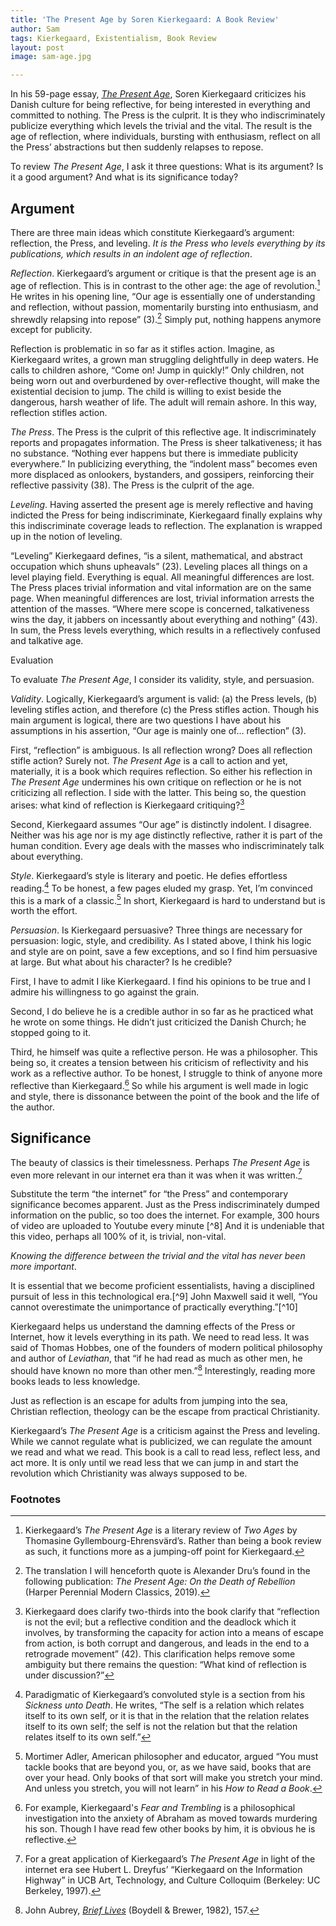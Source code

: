```yaml
---
title: 'The Present Age by Soren Kierkegaard: A Book Review'
author: Sam
tags: Kierkegaard, Existentialism, Book Review
layout: post
image: sam-age.jpg

---
```

In his 59-page essay, [_The Present Age_](https://amzn.to/2QqCGNg), Soren Kierkegaard criticizes his Danish
culture for being reflective, for being interested in everything and committed
to nothing. The Press is the culprit. It is they who indiscriminately publicize
everything which levels the trivial and the vital. The result is the age of
reflection, where individuals, bursting with enthusiasm, reflect on all the
Press’ abstractions but then suddenly relapses to repose.

To review _The Present Age_, I ask it three questions: What is its argument? Is
it a good argument? And what is its significance today?

## Argument

There are three main ideas which constitute Kierkegaard’s argument: reflection,
the Press, and leveling. _It is the Press who levels everything by its
publications, which results in an indolent age of reflection_.

_Reflection_. Kierkegaard’s argument or critique is that the present age is an
age of reflection. This is in contrast to the other age: the age of
revolution.[^1] He writes in his opening line, “Our age is essentially one of
understanding and reflection, without passion, momentarily bursting into
enthusiasm, and shrewdly relapsing into repose” (3).[^2] Simply put, nothing
happens anymore except for publicity.

[^1]: Kierkegaard’s _The Present Age_ is a literary review of _Two Ages_ by Thomasine Gyllembourg-Ehrensvärd’s. Rather than being a book review as such, it functions more as a jumping-off point for Kierkegaard.

[^2]: The translation I will henceforth quote is Alexander Dru’s found in the following publication: _The Present Age: On the Death of Rebellion_ (Harper Perennial Modern Classics, 2019).

Reflection is problematic in so far as it stifles action. Imagine, as
Kierkegaard writes, a grown man struggling delightfully in deep waters. He calls
to children ashore, “Come on! Jump in quickly!” Only children, not being worn
out and overburdened by over-reflective thought, will make the existential
decision to jump. The child is willing to exist beside the dangerous, harsh
weather of life. The adult will remain ashore. In this way, reflection stifles
action.

_The Press_. The Press is the culprit of this reflective age. It
indiscriminately reports and propagates information. The Press is sheer
talkativeness; it has no substance. “Nothing ever happens but there is immediate
publicity everywhere.” In publicizing everything, the “indolent mass” becomes
even more displaced as onlookers, bystanders, and gossipers, reinforcing their
reflective passivity (38). The Press is the culprit of the age.

_Leveling_. Having asserted the present age is merely reflective and having
indicted the Press for being indiscriminate, Kierkegaard finally explains why
this indiscriminate coverage leads to reflection. The explanation is wrapped up
in the notion of leveling.

“Leveling” Kierkegaard defines, “is a silent, mathematical, and abstract
occupation which shuns upheavals” (23). Leveling places all things on a level
playing field. Everything is equal. All meaningful differences are lost. The
Press places trivial information and vital information are on the same page.
When meaningful differences are lost, trivial information arrests the attention
of the masses. “Where mere scope is concerned, talkativeness wins the day, it
jabbers on incessantly about everything and nothing” (43). In sum, the Press
levels everything, which results in a reflectively confused and talkative age.

Evaluation

To evaluate _The Present Age_, I consider its validity, style, and persuasion.

_Validity_. Logically, Kierkegaard’s argument is valid: (a) the Press levels,
(b) leveling stifles action, and therefore (c) the Press stifles action. Though
his main argument is logical, there are two questions I have about his
assumptions in his assertion, “Our age is mainly one of… reflection” (3).

First, “reflection” is ambiguous. Is all reflection wrong? Does all reflection
stifle action? Surely not. _The Present Age_ is a call to action and yet,
materially, it is a book which requires reflection. So either his reflection in
_The Present Age_ undermines his own critique on reflection or he is not
criticizing all reflection. I side with the latter. This being so, the question
arises: what kind of reflection is Kierkegaard critiquing?[^3]

[^3]: Kierkegaard does clarify two-thirds into the book clarify that “reflection is not the evil; but a reflective condition and the deadlock which it involves, by transforming the capacity for action into a means of escape from action, is both corrupt and dangerous, and leads in the end to a retrograde movement” (42). This clarification helps remove some ambiguity but there remains the question: “What kind of reflection is under discussion?”

Second, Kierkegaard assumes “Our age” is distinctly indolent. I disagree.
Neither was his age nor is my age distinctly reflective, rather it is part of
the human condition. Every age deals with the masses who indiscriminately talk
about everything.

_Style_. Kierkegaard’s style is literary and poetic. He defies effortless
reading.[^4] To be honest, a few pages eluded my grasp. Yet, I’m convinced this
is a mark of a classic.[^5] In short, Kierkegaard is hard to understand but is
worth the effort.

[^4]: Paradigmatic of Kierkegaard’s convoluted style is a section from his
_Sickness unto Death_. He writes, “The self is a relation which relates itself
to its own self, or it is that in the relation that the relation relates itself
to its own self; the self is not the relation but that the relation relates
itself to its own self.”

[^5]: Mortimer Adler, American philosopher and educator, argued “You must tackle
books that are beyond you, or, as we have said, books that are over your head.
Only books of that sort will make you stretch your mind. And unless you stretch,
you will not learn” in his _How to Read a Book_.

_Persuasion_. Is Kierkegaard persuasive? Three things are necessary for
persuasion: logic, style, and credibility. As I stated above, I think his logic
and style are on point, save a few exceptions, and so I find him persuasive at
large. But what about his character? Is he credible?

First, I have to admit I like Kierkegaard. I find his opinions to be true and I
admire his willingness to go against the grain.

Second, I do believe he is a credible author in so far as he practiced what he
wrote on some things. He didn’t just criticized the Danish Church; he stopped
going to it.

Third, he himself was quite a reflective person. He was a philosopher. This
being so, it creates a tension between his criticism of reflectivity and his
work as a reflective author. To be honest, I struggle to think of anyone more
reflective than Kierkegaard.[^6] So while his argument is well made in logic and
style, there is dissonance between the point of the book and the life of the
author.

[^6]: For example, Kierkegaard's _Fear and Trembling_ is a philosophical
investigation into the anxiety of Abraham as moved towards murdering his son.
Though I have read few other books by him, it is obvious he is reflective.

## Significance

The beauty of classics is their timelessness. Perhaps _The Present Age_ is even
more relevant in our internet era than it was when it was written.[^7]

[^7]: For a great application of Kierkegaard’s _The Present Age_ in light of the
internet era see Hubert L. Dreyfus’ “Kierkegaard on the Information Highway” in
UCB Art, Technology, and Culture Colloquim (Berkeley: UC Berkeley, 1997).

Substitute the term “the internet” for “the Press” and contemporary significance
becomes apparent. Just as the Press indiscriminately dumped information on the
public, so too does the internet. For example, 300 hours of video are uploaded
to Youtube every minute \[^8\] And it is undeniable that this video, perhaps all
100% of it, is trivial, non-vital.

[^8]: “37 Mind Blowing YouTube Facts, Figures and Statistics – 2019 – BiographON.” Accessed September 27, 2019. https://biographon.com/youtube-stats/.

_Knowing the difference between the trivial and the vital has never been more
important_.

It is essential that we become proficient essentialists, having a disciplined
pursuit of less in this technological era.\[^9\] John Maxwell said it well, “You
cannot overestimate the unimportance of practically everything.”\[^10\]

[^9]: I recommend the book [_Essentialism_](https://amzn.to/2ZTi6Z0) by Greg McKeown. It argues why and how to be disciplined in one's pursuit of less.

[^10]: John Maxwell, [_Developing the Leader Within You_](https://amzn.to/39IiyOn) (Nashville, TN: T.Nelson, 1993), 22-23.

Kierkegaard helps us understand the damning effects of the Press or Internet,
how it levels everything in its path. We need to read less. It was said of
Thomas Hobbes, one of the founders of modern political philosophy and author of
_Leviathan_, that “if he had read as much as other men, he should have known no
more than other men.”[^11] Interestingly, reading more books leads to less
knowledge.

[^11]: John Aubrey, [_Brief Lives_](https://amzn.to/35mnd5e) (Boydell & Brewer, 1982), 157.

Just as reflection is an escape for adults from jumping into the sea, Christian
reflection, theology can be the escape from practical Christianity.

Kierkegaard’s _The Present Age_ is a criticism against the Press and leveling.
While we cannot regulate what is publicized, we can regulate the amount we read
and what we read. This book is a call to read less, reflect less, and act more.
It is only until we read less that we can jump in and start the revolution which
Christianity was always supposed to be.

### Footnotes